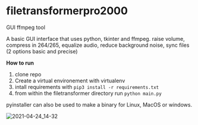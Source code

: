 # filetransformerpro2000
GUI ffmpeg tool

A basic GUI interface that uses python, tkinter and ffmpeg. raise volume, compress in 264/265, equalize audio, reduce background noise, sync files (2 options basic and precise)

**How to run**

1. clone repo
2. Create a virtual environement with virtualenv
3. intall requirements with `pip3 install -r requirements.txt`
4. from within the filetransformer directory run `python main.py`

pyinstaller can also be used to make a binary for Linux, MacOS or windows. 

![2021-04-24_14-32](https://user-images.githubusercontent.com/55212954/115970726-e62e1300-a509-11eb-937d-ac17c0b0d7ed.png)

